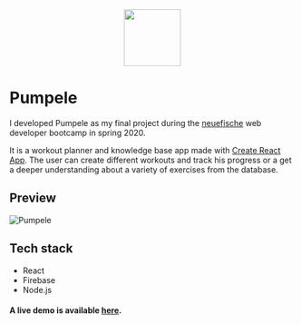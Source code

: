 <div align="center">
<img src="https://user-images.githubusercontent.com/46409110/77826997-66215800-7113-11ea-8a69-65f1552d6ab7.png" width="100"/>
</div>

# Pumpele

I developed Pumpele as my final project during the [neuefische](https://www.neuefische.de) web developer bootcamp in spring 2020.

It is a workout planner and knowledge base app made with [Create React App](https://github.com/facebook/create-react-app). The user can create different workouts and track his progress or a get a deeper understanding about a variety of exercises from the database.

## Preview

![Pumpele](https://user-images.githubusercontent.com/46409110/77826472-f9588e80-710f-11ea-8a84-91ecc42f4c48.gif 'Pumpele showcase')

## Tech stack

- React
- Firebase
- Node.js

#### A live demo is available [here](https://capstone-project-fitness.web.app).